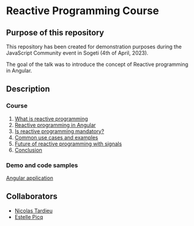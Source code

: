 # Reactive Programming Course

## Purpose of this repository

This repository has been created for demonstration purposes during the JavaScript Community event in Sogeti (4th of April, 2023).

The goal of the talk was to introduce the concept of Reactive programming in Angular. 

## Description

### Course

1. [What is reactive programming](./1_what-is-reactive-programming.md)
2. [Reactive programming in Angular](./2_reactive-programming-in-angular.md)
3. [Is reactive programming mandatory?](./3_is-reactive-programming-always-good.md)
4. [Common use cases and examples](./4_common-use-cases.md)
5. [Future of reactive programming with signals](./5_signals.md)
6. [Conclusion](6_conclusion.md)

### Demo and code samples

[Angular application](./app/)

## Collaborators

- [Nicolas Tardieu](https://github.com/n-tardieu)
- [Estelle Picq](https://github.com/estellepicq)